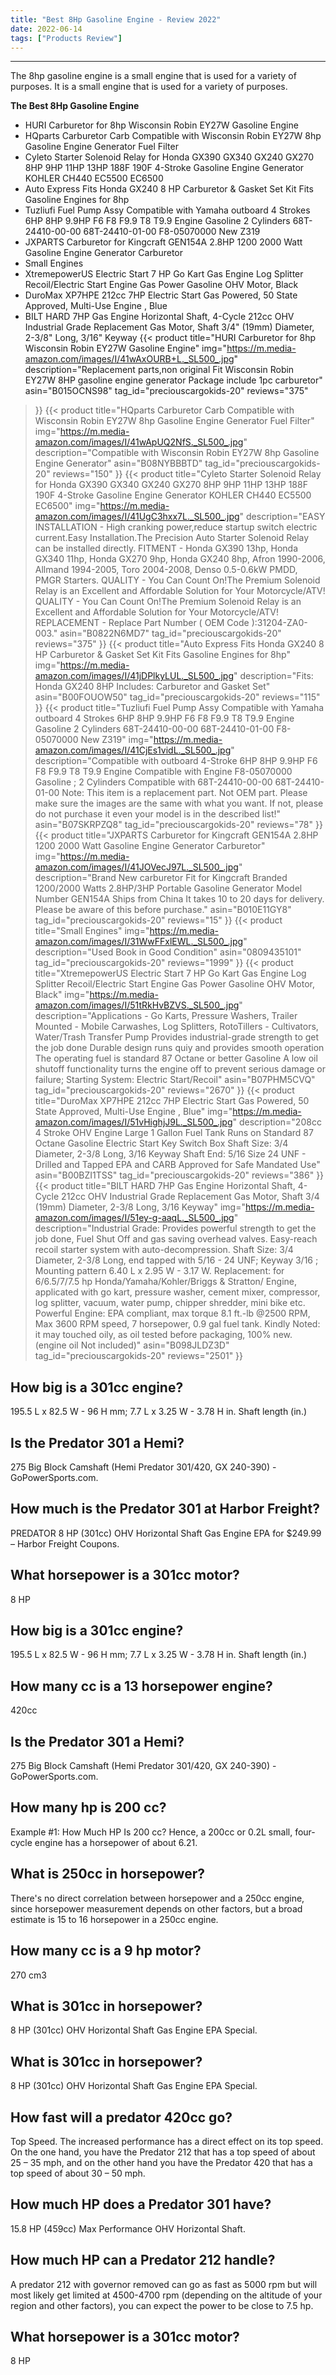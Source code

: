 ```yaml
---
title: "Best 8Hp Gasoline Engine - Review 2022"
date: 2022-06-14
tags: ["Products Review"]
---
```


---


The 8hp gasoline engine is a small engine that is used for a variety of purposes. It is a small engine that is used for a variety of purposes.

**The Best 8Hp Gasoline Engine**
* HURI Carburetor for 8hp Wisconsin Robin EY27W Gasoline Engine
* HQparts Carburetor Carb Compatible with Wisconsin Robin EY27W 8hp Gasoline Engine Generator Fuel Filter
* Cyleto Starter Solenoid Relay for Honda GX390 GX340 GX240 GX270 8HP 9HP 11HP 13HP 188F 190F 4-Stroke Gasoline Engine Generator KOHLER CH440 EC5500 EC6500
* Auto Express Fits Honda GX240 8 HP Carburetor & Gasket Set Kit Fits Gasoline Engines for 8hp
* Tuzliufi Fuel Pump Assy Compatible with Yamaha outboard 4 Strokes 6HP 8HP 9.9HP F6 F8 F9.9 T8 T9.9 Engine Gasoline 2 Cylinders 68T-24410-00-00 68T-24410-01-00 F8-05070000 New Z319
* JXPARTS Carburetor for Kingcraft GEN154A 2.8HP 1200 2000 Watt Gasoline Engine Generator Carburetor
* Small Engines
* XtremepowerUS Electric Start 7 HP Go Kart Gas Engine Log Splitter Recoil/Electric Start Engine Gas Power Gasoline OHV Motor, Black
* DuroMax XP7HPE 212cc 7HP Electric Start Gas Powered, 50 State Approved, Multi-Use Engine , Blue
* BILT HARD 7HP Gas Engine Horizontal Shaft, 4-Cycle 212cc OHV Industrial Grade Replacement Gas Motor, Shaft 3/4" (19mm) Diameter, 2-3/8" Long, 3/16" Keyway
{{< product 
title="HURI Carburetor for 8hp Wisconsin Robin EY27W Gasoline Engine"
img="https://m.media-amazon.com/images/I/41wAxOURB+L._SL500_.jpg"
description="Replacement parts,non original Fit Wisconsin Robin EY27W 8HP gasoline engine generator Package include 1pc carburetor"
asin="B015OCNS98"
tag_id="preciouscargokids-20"
reviews="375"
>}} 
{{< product 
title="HQparts Carburetor Carb Compatible with Wisconsin Robin EY27W 8hp Gasoline Engine Generator Fuel Filter"
img="https://m.media-amazon.com/images/I/41wApUQ2NfS._SL500_.jpg"
description="Compatible with Wisconsin Robin EY27W 8hp Gasoline Engine Generator"
asin="B08NYBBBTD"
tag_id="preciouscargokids-20"
reviews="150"
>}} 
{{< product 
title="Cyleto Starter Solenoid Relay for Honda GX390 GX340 GX240 GX270 8HP 9HP 11HP 13HP 188F 190F 4-Stroke Gasoline Engine Generator KOHLER CH440 EC5500 EC6500"
img="https://m.media-amazon.com/images/I/41UgC3hxx7L._SL500_.jpg"
description="EASY INSTALLATION - High cranking power,reduce startup switch electric current.Easy Installation.The Precision Auto Starter Solenoid Relay can be installed directly. FITMENT - Honda GX390 13hp, Honda GX340 11hp, Honda GX270 9hp, Honda GX240 8hp, Afron 1990-2006, Allmand 1994-2005, Toro 2004-2008, Denso 0.5-0.6kW PMDD, PMGR Starters. QUALITY - You Can Count On!The Premium Solenoid Relay is an Excellent and Affordable Solution for Your Motorcycle/ATV! QUALITY - You Can Count On!The Premium Solenoid Relay is an Excellent and Affordable Solution for Your Motorcycle/ATV! REPLACEMENT - Replace Part Number ( OEM Code ):31204-ZA0-003."
asin="B0822N6MD7"
tag_id="preciouscargokids-20"
reviews="375"
>}} 
{{< product 
title="Auto Express Fits Honda GX240 8 HP Carburetor & Gasket Set Kit Fits Gasoline Engines for 8hp"
img="https://m.media-amazon.com/images/I/41jDPlkyLUL._SL500_.jpg"
description="Fits: Honda GX240 8HP Includes: Carburetor and Gasket Set"
asin="B00FOUOW50"
tag_id="preciouscargokids-20"
reviews="115"
>}} 
{{< product 
title="Tuzliufi Fuel Pump Assy Compatible with Yamaha outboard 4 Strokes 6HP 8HP 9.9HP F6 F8 F9.9 T8 T9.9 Engine Gasoline 2 Cylinders 68T-24410-00-00 68T-24410-01-00 F8-05070000 New Z319"
img="https://m.media-amazon.com/images/I/41CjEs1vidL._SL500_.jpg"
description="Compatible with outboard 4-Stroke 6HP 8HP 9.9HP F6 F8 F9.9 T8 T9.9 Engine Compatible with Engine F8-05070000 Gasoline ; 2 Cylinders Compatible with 68T-24410-00-00 68T-24410-01-00 Note: This item is a replacement part. Not OEM part. Please make sure the images are the same with what you want. If not, please do not purchase it even your model is in the described list!"
asin="B07SKRPZQ8"
tag_id="preciouscargokids-20"
reviews="78"
>}} 
{{< product 
title="JXPARTS Carburetor for Kingcraft GEN154A 2.8HP 1200 2000 Watt Gasoline Engine Generator Carburetor"
img="https://m.media-amazon.com/images/I/41JOVecJ97L._SL500_.jpg"
description="Brand New carburetor Fit for Kingcraft Branded 1200/2000 Watts 2.8HP/3HP Portable Gasoline Generator Model Number GEN154A Ships from China It takes 10 to 20 days for delivery. Please be aware of this before purchase."
asin="B010E11GY8"
tag_id="preciouscargokids-20"
reviews="15"
>}} 
{{< product 
title="Small Engines"
img="https://m.media-amazon.com/images/I/31WwFFxlEWL._SL500_.jpg"
description="Used Book in Good Condition"
asin="0809435101"
tag_id="preciouscargokids-20"
reviews="1999"
>}} 
{{< product 
title="XtremepowerUS Electric Start 7 HP Go Kart Gas Engine Log Splitter Recoil/Electric Start Engine Gas Power Gasoline OHV Motor, Black"
img="https://m.media-amazon.com/images/I/51tRkHvBZVS._SL500_.jpg"
description="Applications - Go Karts, Pressure Washers, Trailer Mounted - Mobile Carwashes, Log Splitters, RotoTillers - Cultivators, Water/Trash Transfer Pump Provides industrial-grade strength to get the job done Durable design runs quiy and provides smooth operation The operating fuel is standard 87 Octane or better Gasoline A low oil shutoff functionality turns the engine off to prevent serious damage or failure; Starting System: Electric Start/Recoil"
asin="B07PHM5CVQ"
tag_id="preciouscargokids-20"
reviews="2670"
>}} 
{{< product 
title="DuroMax XP7HPE 212cc 7HP Electric Start Gas Powered, 50 State Approved, Multi-Use Engine , Blue"
img="https://m.media-amazon.com/images/I/51vHighjJ9L._SL500_.jpg"
description="208cc 4 Stroke OHV Engine Large 1 Gallon Fuel Tank Runs on Standard 87 Octane Gasoline Electric Start Key Switch Box Shaft Size: 3/4  Diameter, 2-3/8  Long, 3/16  Keyway Shaft End: 5/16  Size 24 UNF - Drilled and Tapped EPA and CARB Approved for Safe Mandated Use"
asin="B00BZI1TSS"
tag_id="preciouscargokids-20"
reviews="386"
>}} 
{{< product 
title="BILT HARD 7HP Gas Engine Horizontal Shaft, 4-Cycle 212cc OHV Industrial Grade Replacement Gas Motor, Shaft 3/4  (19mm) Diameter, 2-3/8  Long, 3/16  Keyway"
img="https://m.media-amazon.com/images/I/51ey-g-aaqL._SL500_.jpg"
description="Industrial Grade: Provides powerful strength to get the job done, Fuel Shut Off and gas saving overhead valves. Easy-reach recoil starter system with auto-decompression. Shaft Size: 3/4  Diameter, 2-3/8  Long, end tapped with 5/16 - 24 UNF; Keyway 3/16 ; Mounting pattern 6.40  L x 2.95  W - 3.17  W. Replacement: for 6/6.5/7/7.5 hp Honda/Yamaha/Kohler/Briggs & Stratton/ Engine, applicated with go kart, pressure washer, cement mixer, compressor, log splitter, vacuum, water pump, chipper shredder, mini bike etc. Powerful Engine: EPA compliant, max torque 8.1 ft.-lb @2500 RPM, Max 3600 RPM speed, 7 horsepower, 0.9 gal fuel tank. Kindly Noted: it may touched oily, as oil tested before packaging, 100% new. (engine oil Not included)"
asin="B098JLDZ3D"
tag_id="preciouscargokids-20"
reviews="2501"
>}} 
## How big is a 301cc engine?
195.5 L x 82.5 W - 96 H mm; 7.7 L x 3.25 W - 3.78 H in. Shaft length (in.)

## Is the Predator 301 a Hemi?
275 Big Block Camshaft (Hemi Predator 301/420, GX 240-390) - GoPowerSports.com.

## How much is the Predator 301 at Harbor Freight?
PREDATOR 8 HP (301cc) OHV Horizontal Shaft Gas Engine EPA for $249.99 – Harbor Freight Coupons.

## What horsepower is a 301cc motor?
8 HP

## How big is a 301cc engine?
195.5 L x 82.5 W - 96 H mm; 7.7 L x 3.25 W - 3.78 H in. Shaft length (in.)

## How many cc is a 13 horsepower engine?
420cc

## Is the Predator 301 a Hemi?
275 Big Block Camshaft (Hemi Predator 301/420, GX 240-390) - GoPowerSports.com.

## How many hp is 200 cc?
Example #1: How Much HP Is 200 cc? Hence, a 200cc or 0.2L small, four-cycle engine has a horsepower of about 6.21.

## What is 250cc in horsepower?
There's no direct correlation between horsepower and a 250cc engine, since horsepower measurement depends on other factors, but a broad estimate is 15 to 16 horsepower in a 250cc engine.

## How many cc is a 9 hp motor?
270 cm3

## What is 301cc in horsepower?
8 HP (301cc) OHV Horizontal Shaft Gas Engine EPA Special.

## What is 301cc in horsepower?
8 HP (301cc) OHV Horizontal Shaft Gas Engine EPA Special.

## How fast will a predator 420cc go?
Top Speed. The increased performance has a direct effect on its top speed. On the one hand, you have the Predator 212 that has a top speed of about 25 – 35 mph, and on the other hand you have the Predator 420 that has a top speed of about 30 – 50 mph.

## How much HP does a Predator 301 have?
15.8 HP (459cc) Max Performance OHV Horizontal Shaft.

## How much HP can a Predator 212 handle?
A predator 212 with governor removed can go as fast as 5000 rpm but will most likely get limited at 4500-4700 rpm (depending on the altitude of your region and other factors), you can expect the power to be close to 7.5 hp.

## What horsepower is a 301cc motor?
8 HP

